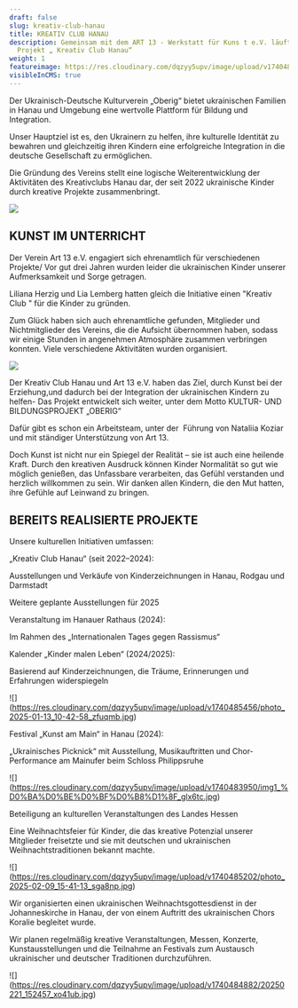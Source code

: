```yaml
---
draft: false
slug: kreativ-club-hanau
title: KREATIV CLUB HANAU
description: Gemeinsam mit dem ART 13 - Werkstatt für Kuns t e.V. läuft das
  Projekt „ Kreativ Club Hanau“
weight: 1
featureimage: https://res.cloudinary.com/dqzyy5upv/image/upload/v1740483968/IMG_0642_ga4rmk.jpg
visibleInCMS: true
---
```

Der Ukrainisch-Deutsche Kulturverein „Oberig“ bietet ukrainischen Familien in Hanau und Umgebung eine wertvolle Plattform für Bildung und Integration.

Unser Hauptziel ist es, den Ukrainern zu helfen, ihre kulturelle Identität zu bewahren und gleichzeitig ihren Kindern eine erfolgreiche Integration in die deutsche Gesellschaft zu ermöglichen.

Die Gründung des Vereins stellt eine logische Weiterentwicklung der Aktivitäten des Kreativclubs Hanau dar, der seit 2022 ukrainische Kinder durch kreative Projekte zusammenbringt.

![](https://res.cloudinary.com/dqzyy5upv/image/upload/v1740483950/img4_%D0%BA%D0%BE%D0%BF%D0%B8%D1%8F_nqlgaa.jpg)

## KUNST IM UNTERRICHT

Der Verein Art 13 e.V. engagiert sich ehrenamtlich für verschiedenen Projekte/
Vor gut drei Jahren wurden leider die ukrainischen Kinder unserer Aufmerksamkeit und Sorge getragen.

Liliana Herzig und Lia Lemberg hatten gleich die Initiative einen "Kreativ Club " für die Kinder zu gründen. 

Zum Glück haben sich auch ehrenamtliche gefunden, Mitglieder und Nichtmitglieder des Vereins, die die Aufsicht übernommen haben, sodass wir einige Stunden in angenehmen Atmosphäre zusammen verbringen konnten. Viele verschiedene Aktivitäten wurden organisiert.

![](https://res.cloudinary.com/dqzyy5upv/image/upload/v1740485378/photo_2024-11-22_09-19-24_bc8xna.jpg)

Der Kreativ Club Hanau und Art 13 e.V. haben das Ziel, durch Kunst bei der Erziehung,und dadurch bei der Integration der ukrainischen Kindern zu helfen-
Das Projekt entwickelt sich weiter, unter dem Motto KULTUR- UND BILDUNGSPROJEKT „OBERIG“

Dafür gibt es schon ein Arbeitsteam, unter der  Führung von Nataliia Koziar und mit ständiger Unterstützung von Art 13.

Doch Kunst ist nicht nur ein Spiegel der Realität – sie ist auch eine heilende Kraft. Durch den kreativen Ausdruck können Kinder Normalität so gut wie möglich genießen, das Unfassbare verarbeiten, das Gefühl verstanden und herzlich willkommen zu sein. Wir danken allen Kindern, die den Mut hatten, ihre Gefühle auf Leinwand zu bringen.

## BEREITS REALISIERTE PROJEKTE

Unsere kulturellen Initiativen umfassen:

„Kreativ Club Hanau“ (seit 2022–2024):

Ausstellungen und Verkäufe von Kinderzeichnungen in Hanau, Rodgau und Darmstadt

Weitere geplante Ausstellungen für 2025

Veranstaltung im Hanauer Rathaus (2024):

Im Rahmen des „Internationalen Tages gegen Rassismus“

Kalender „Kinder malen Leben“ (2024/2025):

Basierend auf Kinderzeichnungen, die Träume, Erinnerungen und Erfahrungen widerspiegeln

!\[](https://res.cloudinary.com/dqzyy5upv/image/upload/v1740485456/photo_2025-01-13_10-42-58_zfuqmb.jpg)


Festival „Kunst am Main“ in Hanau (2024):

„Ukrainisches Picknick“ mit Ausstellung, Musikauftritten und Chor-Performance am Mainufer beim Schloss Philippsruhe


!\[](https://res.cloudinary.com/dqzyy5upv/image/upload/v1740483950/img1_%D0%BA%D0%BE%D0%BF%D0%B8%D1%8F_glx6tc.jpg)


Beteiligung an kulturellen Veranstaltungen des Landes Hessen


Eine Weihnachtsfeier für Kinder, die das kreative Potenzial unserer Mitglieder freisetzte und sie
mit deutschen und ukrainischen Weihnachtstraditionen bekannt machte.


!\[](https://res.cloudinary.com/dqzyy5upv/image/upload/v1740485202/photo_2025-02-09_15-41-13_sga8np.jpg)


Wir organisierten einen ukrainischen Weihnachtsgottesdienst in der Johanneskirche in Hanau, der
von einem Auftritt des ukrainischen Chors Koralie begleitet wurde.

Wir planen regelmäßig kreative Veranstaltungen, Messen, Konzerte, Kunstausstellungen und
die Teilnahme an Festivals zum Austausch ukrainischer und deutscher Traditionen
durchzuführen. 


!\[](https://res.cloudinary.com/dqzyy5upv/image/upload/v1740484882/20250221_152457_xo41ub.jpg)
